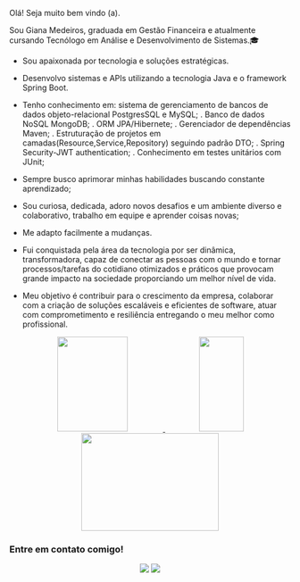 <p>Olá! Seja muito bem vindo (a).</p> 

<p>
    Sou Giana Medeiros, graduada em Gestão Financeira e atualmente cursando Tecnólogo em Análise e Desenvolvimento de Sistemas.🎓
</p>  
    
  
  - Sou apaixonada por tecnologia e soluções estratégicas.
  - Desenvolvo sistemas e APIs  utilizando a tecnologia Java e o framework Spring Boot.
  - Tenho conhecimento em: sistema de gerenciamento de bancos de dados objeto-relacional PostgresSQL e MySQL;
     . Banco de dados NoSQL MongoDB;
     . ORM JPA/Hibernete;
     . Gerenciador de dependências Maven;
     . Estruturação de projetos em camadas(Resource,Service,Repository) seguindo padrão DTO;
     . Spring Security-JWT authentication;
     . Conhecimento em testes unitários com JUnit;

  - Sempre busco aprimorar minhas habilidades buscando constante aprendizado;
  - Sou curiosa, dedicada, adoro novos desafios e um ambiente diverso e colaborativo, trabalho em equipe e aprender coisas novas;
  - Me adapto facilmente a mudanças.
  - Fui conquistada pela área da tecnologia por ser dinâmica, transformadora, capaz de conectar as pessoas com o mundo e tornar 
    processos/tarefas do cotidiano otimizados e práticos que provocam grande impacto na sociedade proporciando um melhor nível de vida.
  - Meu objetivo é contribuir para o crescimento da empresa, colaborar com a criação de soluções escaláveis e eficientes de software, atuar 
    com comprometimento e resiliência entregando o meu melhor como profissional.  
  
 <div align="center">
  <a href="https://github.com/MedeirosGiana">
    <img height="170em" width="50%" src="https://github-readme-stats.vercel.app/api/?username=MedeirosGiana&show_icons=true&theme=onedark&include_all_commits=true&count_private=true" />
  <img height="170em" width="40%" src="https://github-readme-stats.vercel.app/api/top-langs/?username=MedeirosGiana&layout=compact&langs_count=7&theme=onedark"/> 
</a> 
</div>  


<div align='center'>
  <a href="https://github.com/MedeirosGiana">
    <img height="175em" width="70%" src="http://github-readme-streak-stats.herokuapp.com?user=MedeirosGiana&theme=dracula" />
  </a>
</div>
 
  ### Entre em contato comigo!

 <div align='center'> 
  <a href = "mailto:gianamedeiros.00510@gmail.com"><img src="https://img.shields.io/badge/-Gmail-%23333?style=for-the-badge&logo=gmail&logoColor=white" target="_blank"></a>
  <a href="https://www.linkedin.com/in/gianamedeiros/" target="_blank"><img src="https://img.shields.io/badge/-LinkedIn-%230077B5?style=for-the-badge&logo=linkedin&logoColor=white" target="_blank"></a> 
</div>
 

   




 
